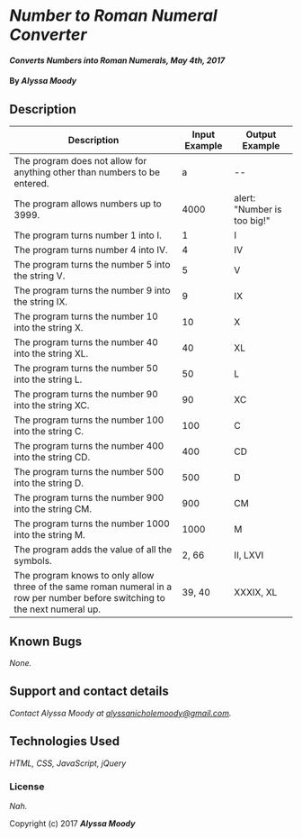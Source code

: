 
# _Number to Roman Numeral Converter_

#### _Converts Numbers into Roman Numerals, May 4th, 2017_

#### By _**Alyssa Moody**_

## Description

| Description  | Input Example | Output Example |
| ------------- | ------------- | ------------- |
| The program does not allow for anything other than numbers to be entered.  | a  | --  |
| The program allows numbers up to 3999.  | 4000  | alert: "Number is too big!"  |
| The program turns number 1 into I.  | 1  | I  |
| The program turns number 4 into IV.  | 4  | IV  |
| The program turns the number 5 into the string V.  | 5  | V  |
| The program turns the number 9 into the string IX. | 9  | IX  |
| The program turns the number 10 into the string X.   | 10  | X  |
| The program turns the number 40 into the string XL.  | 40  | XL  |
| The program turns the number 50 into the string L.  | 50  | L  |
| The program turns the number 90 into the string XC.  | 90  | XC  |
| The program turns the number 100 into the string C.  | 100  | C  |
| The program turns the number 400 into the string CD.  | 400  | CD  |
| The program turns the number 500 into the string D.  | 500  | D  |
| The program turns the number 900 into the string CM.  | 900  | CM  |
| The program turns the number 1000 into the string M.  | 1000  | M  |
| The program adds the value of all the symbols.  | 2, 66  | II, LXVI  |
| The program knows to only allow three of the same roman numeral in a row per number before switching to the next numeral up.  | 39, 40  | XXXIX, XL  |

 ## Known Bugs
_None._

 ## Support and contact details
_Contact Alyssa Moody at alyssanicholemoody@gmail.com._

 ## Technologies Used

 _HTML, CSS, JavaScript, jQuery_

 ### License

 *Nah.*

 Copyright (c) 2017 **_Alyssa Moody_**

